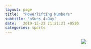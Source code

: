 ```yaml
---
layout: page
title:  "Powerlifting Numbers"
subtitle: "nSuns 4-Day"
date:   2019-12-23 21:21:21 +0530
categories: sports
---
```


<p align="center">
<img src="{{ '/assets/img/nsuns.jpg' | prepend: site.baseurl }}">
</p>
